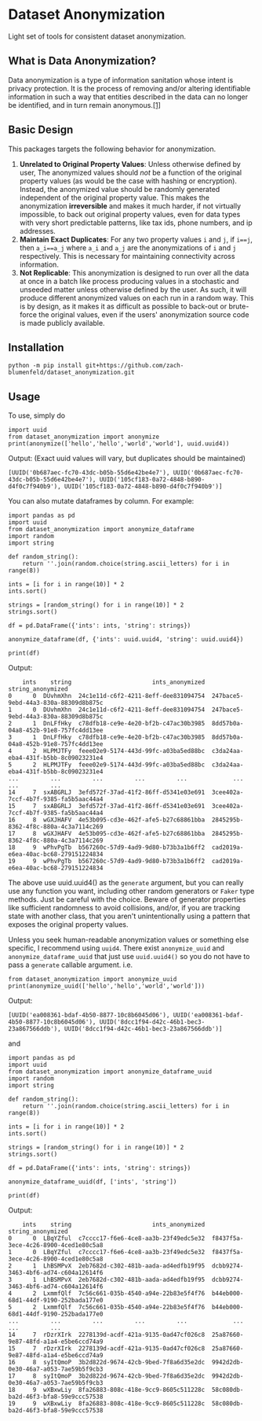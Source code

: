 # Dataset Anonymization
Light set of tools for consistent dataset anonymization.

## What is Data Anonymization?
Data anonymization is a type of information sanitation whose intent is privacy protection. It is the process of 
removing and/or altering identifiable information in such a way that entities described in the data can no longer be 
identified, and in turn remain anonymous.[[1]](https://en.wikipedia.org/wiki/Data_anonymization)

## Basic Design
This packages targets the following behavior for anonymization.

1. __Unrelated to Original Property Values__: Unless otherwise defined by user, The anonymized values should *not* be a 
function of the original property values (as would be the case with hashing or encryption). Instead, the anonymized 
value should be randomly generated independent of the original property value. This makes the anonymization 
__irreversible__ and makes it much harder, if not virtually impossible, to back out original property values, even for
data types with very short predictable patterns, like tax ids, phone numbers, and ip addresses. 
2. __Maintain Exact Duplicates__: For any two property values `i` and `j`, if `i==j`, then `a_i==a_j`  where `a_i` and 
`a_j`  are the anonymizations of `i` and `j` respectively.  This is necessary for maintaining connectivity across information.  
4. __Not Replicable__:  This anonymization is designed to run over all the data at once in a batch like process
producing values in a stochastic and unseeded matter unless otherwise defined by the user.  As such, it will produce 
different anonymized values on each run in a random way. This is by design, as it makes it as difficult as possible to 
back-out or brute-force the original values, even if the users' anonymization source code is made publicly available.

## Installation
`python -m pip install git+https://github.com/zach-blumenfeld/dataset_anonymization.git`

## Usage
To use, simply do
```
import uuid
from dataset_anonymization import anonymize
print(anonymize(['hello','hello','world','world'], uuid.uuid4))
```
Output: (Exact uuid values will vary, but duplicates should be maintained) 
```
[UUID('0b687aec-fc70-43dc-b05b-55d6e42be4e7'), UUID('0b687aec-fc70-43dc-b05b-55d6e42be4e7'), UUID('105cf183-0a72-4848-b890-d4f0c7f940b9'), UUID('105cf183-0a72-4848-b890-d4f0c7f940b9')]
```

You can also mutate dataframes by column.  For example:

```
import pandas as pd
import uuid
from dataset_anonymization import anonymize_dataframe
import random
import string 

def random_string():
    return ''.join(random.choice(string.ascii_letters) for i in range(8))

ints = [i for i in range(10)] * 2
ints.sort()

strings = [random_string() for i in range(10)] * 2
strings.sort()

df = pd.DataFrame({'ints': ints, 'string': strings})

anonymize_dataframe(df, {'ints': uuid.uuid4, 'string': uuid.uuid4})

print(df)

```

Output:
```
    ints    string                       ints_anonymized                     string_anonymized
0      0  DUvhmXhn  24c1e11d-c6f2-4211-8eff-dee831094754  247bace5-9ebd-44a3-830a-88309d8b875c
1      0  DUvhmXhn  24c1e11d-c6f2-4211-8eff-dee831094754  247bace5-9ebd-44a3-830a-88309d8b875c
2      1  DnLFfHky  c78dfb18-ce9e-4e20-bf2b-c47ac30b3985  8dd57b0a-04a8-452b-91e8-757fc4dd13ee
3      1  DnLFfHky  c78dfb18-ce9e-4e20-bf2b-c47ac30b3985  8dd57b0a-04a8-452b-91e8-757fc4dd13ee
4      2  HLPMJTFy  feee02e9-5174-443d-99fc-a03ba5ed88bc  c3da24aa-eba4-431f-b5bb-8c09023231e4
5      2  HLPMJTFy  feee02e9-5174-443d-99fc-a03ba5ed88bc  c3da24aa-eba4-431f-b5bb-8c09023231e4
...         ...         ...         ...         ...             ...         ...         ...
14     7  sxABGRLJ  3efd572f-37ad-41f2-86ff-d5341e03e691  3cee402a-7ccf-4b7f-9385-fa5b5aac44a4
15     7  sxABGRLJ  3efd572f-37ad-41f2-86ff-d5341e03e691  3cee402a-7ccf-4b7f-9385-fa5b5aac44a4
16     8  wGXJHAFV  4e53b095-cd3e-462f-afe5-b27c68861bba  2845295b-8362-4f8c-880a-4c3a7114c269
17     8  wGXJHAFV  4e53b095-cd3e-462f-afe5-b27c68861bba  2845295b-8362-4f8c-880a-4c3a7114c269
18     9  wPhvPgTb  b567260c-57d9-4ad9-9d80-b73b3a1b6ff2  cad2019a-e6ea-40ac-bc68-279151224834
19     9  wPhvPgTb  b567260c-57d9-4ad9-9d80-b73b3a1b6ff2  cad2019a-e6ea-40ac-bc68-279151224834

```

The above use uuid.uuid4() as the `generate` argument, but you can really use any function you want, 
including other random generators or `Faker` type methods.  Just be careful with the choice.  Beware of generator
properties like sufficient randomness to avoid collisions, and/or, if you are tracking state with another class, that you 
aren't unintentionally using a pattern that exposes the original property values. 

Unless you seek human-readable anonymization values or something else specific, I recommend using `uuid4`. There exist 
`anonymize_uuid` and `anonymize_dataframe_uuid` that just use `uuid.uuid4()` so you do not have to pass a `generate`
callable argument. i.e.
```
from dataset_anonymization import anonymize_uuid
print(anonymize_uuid(['hello','hello','world','world']))
```
Output:
```\
[UUID('ea008361-bdaf-4b50-8877-10c8b6045d06'), UUID('ea008361-bdaf-4b50-8877-10c8b6045d06'), UUID('8dcc1f94-d42c-46b1-bec3-23a867566ddb'), UUID('8dcc1f94-d42c-46b1-bec3-23a867566ddb')]

```
and

```
import pandas as pd
import uuid
from dataset_anonymization import anonymize_dataframe_uuid
import random
import string 

def random_string():
    return ''.join(random.choice(string.ascii_letters) for i in range(8))

ints = [i for i in range(10)] * 2
ints.sort()

strings = [random_string() for i in range(10)] * 2
strings.sort()

df = pd.DataFrame({'ints': ints, 'string': strings})

anonymize_dataframe_uuid(df, ['ints', 'string'])

print(df)

```

Output:
```
    ints    string                       ints_anonymized                     string_anonymized
0      0  LBqYZful  c7cccc17-f6e6-4ce8-aa3b-23f49edc5e32  f8437f5a-3ece-4c26-8900-4ced1e80c5a8
1      0  LBqYZful  c7cccc17-f6e6-4ce8-aa3b-23f49edc5e32  f8437f5a-3ece-4c26-8900-4ced1e80c5a8
2      1  LhBSMPvX  2eb7682d-c302-481b-aada-ad4edfb19f95  dcbb9274-3463-4bf6-ad74-c604a12614f6
3      1  LhBSMPvX  2eb7682d-c302-481b-aada-ad4edfb19f95  dcbb9274-3463-4bf6-ad74-c604a12614f6
4      2  LxmmfQlf  7c56c661-035b-4540-a94e-22b83e5f4f76  b44eb000-68d1-44df-9190-252bada177e0
5      2  LxmmfQlf  7c56c661-035b-4540-a94e-22b83e5f4f76  b44eb000-68d1-44df-9190-252bada177e0
...         ...         ...         ...         ...             ...         ...         ...
14     7  rDzrXIrk  2278139d-acdf-421a-9135-0ad47cf026c8  25a87660-9e87-48fd-a1a4-e5be6ccd74a9
15     7  rDzrXIrk  2278139d-acdf-421a-9135-0ad47cf026c8  25a87660-9e87-48fd-a1a4-e5be6ccd74a9
16     8  syItQmoP  3b2d822d-9674-42cb-9bed-7f8a6d35e2dc  9942d2db-0e30-46a7-a053-7ae59b5f9cb3
17     8  syItQmoP  3b2d822d-9674-42cb-9bed-7f8a6d35e2dc  9942d2db-0e30-46a7-a053-7ae59b5f9cb3
18     9  wXBxwLiy  8fa26883-808c-418e-9cc9-8605c511228c  58c080db-ba2d-46f3-bfa8-59e9ccc57538
19     9  wXBxwLiy  8fa26883-808c-418e-9cc9-8605c511228c  58c080db-ba2d-46f3-bfa8-59e9ccc57538

```